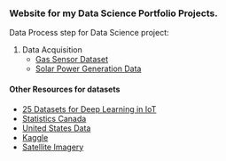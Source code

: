 ### Website for my Data Science Portfolio Projects. 

Data Process step for Data Science project:
1. Data Acquisition
    - [Gas Sensor Dataset](https://archive.ics.uci.edu/ml/datasets/Gas+Sensor+Array+Drift+Dataset)
    - [Solar Power Generation Data](https://www.kaggle.com/anikannal/solar-power-generation-data)



#### Other Resources for datasets
- [25 Datasets for Deep Learning in IoT](https://hub.packtpub.com/25-datasets-deep-learning-iot/)
- [Statistics Canada](https://www150.statcan.gc.ca/n1/en/type/data?MM=1)
- [United States Data](https://catalog.data.gov/dataset)
- [Kaggle](https://www.kaggle.com/datasets)
- [Satellite Imagery](https://spatialreserves-wordpress-com.cdn.ampproject.org/c/s/spatialreserves.wordpress.com/2020/04/19/top-7-satellite-imagery-sources/amp/)
